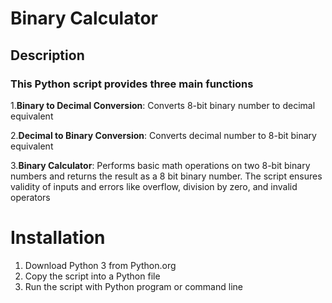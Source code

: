 # Binary Calculator
## Description

### This Python script provides three main functions

1.**Binary to Decimal Conversion**: Converts 8-bit binary number to decimal equivalent

2.**Decimal to Binary Conversion**: Converts decimal number to 8-bit binary equivalent

3.**Binary Calculator**: Performs basic math operations on two 8-bit binary numbers and returns the result as a 8 bit binary number. The script ensures validity of inputs and errors like overflow, division by zero, and invalid operators

# Installation
1. Download Python 3 from Python.org
2. Copy the script into a Python file
3. Run the script with Python program or command line